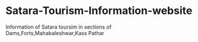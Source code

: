 # Satara-Tourism-Information-website
Information of Satara toursim in sections of Dams,Forts,Mahabaleshwar,Kass Pathar

